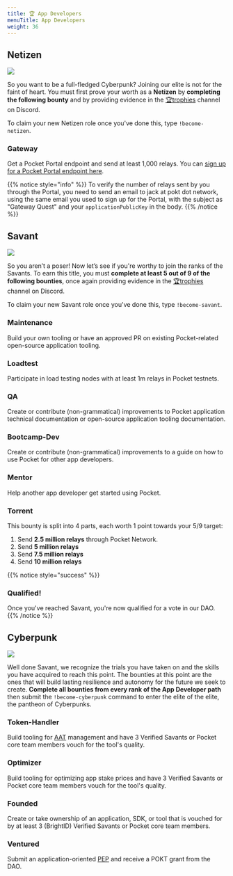 ```yaml
---
title: 🏆 App Developers
menuTitle: App Developers
weight: 36
---
```



## Netizen

![](../../assets/dev-banner1.png)

So you want to be a full-fledged Cyberpunk? Joining our elite is not for the faint of heart. You must first prove your worth as a **Netizen** by **completing the following bounty** and by providing evidence in the [🏆trophies](https://discord.com/channels/553741558869131266/763504639299289138) channel on Discord.

To claim your new Netizen role once you've done this, type `!become-netizen`.

### **Gateway**

Get a Pocket Portal endpoint and send at least 1,000 relays. You can [sign up for a Pocket Portal endpoint here](https://www.portal.pokt.network)_._

{{% notice style="info" %}}
To verify the number of relays sent by you through the Portal, you need to send an email to jack at pokt dot network, using the same email you used to sign up for the Portal, with the subject as "Gateway Quest" and your `applicationPublicKey` in the body.
{{% /notice %}}

## Savant

![](../../assets/dev-banner2.png)

So you aren’t a poser! Now let’s see if you're worthy to join the ranks of the Savants. To earn this title, you must **complete at least 5 out of 9 of the following bounties**, once again providing evidence in the [🏆trophies](https://discord.com/channels/553741558869131266/763504639299289138) channel on Discord.

To claim your new Savant role once you've done this, type `!become-savant`.

### Maintenance

Build your own tooling or have an approved PR on existing Pocket-related open-source application tooling.

### Loadtest

Participate in load testing nodes with at least 1m relays in Pocket testnets.

### QA

Create or contribute (non-grammatical) improvements to Pocket application technical documentation or open-source application tooling documentation.

### Bootcamp-Dev

Create or contribute (non-grammatical) improvements to a guide on how to use Pocket for other app developers.

### Mentor

Help another app developer get started using Pocket.

### Torrent

This bounty is split into 4 parts, each worth 1 point towards your 5/9 target:

1. Send **2.5 million relays** through Pocket Network.
2. Send **5 million relays**
3. Send **7.5 million relays**
4. Send **10 million relays**

{{% notice style="success" %}}
### Qualified!

Once you've reached Savant, you're now qualified for a vote in our DAO.
{{% /notice %}}

## Cyberpunk

![](../../assets/dev-banner3.png)

Well done Savant, we recognize the trials you have taken on and the skills you have acquired to reach this point. The bounties at this point are the ones that will build lasting resilience and autonomy for the future we seek to create. **Complete all bounties from every rank of the App Developer path** then submit the `!become-cyberpunk` command to enter the elite of the elite, the pantheon of Cyberpunks.

### Token-Handler

Build tooling for [AAT](../../../v0/glossary.md#application-authentication-token-aat) management and have 3 Verified Savants or Pocket core team members vouch for the tool's quality.

### Optimizer

Build tooling for optimizing app stake prices and have 3 Verified Savants or Pocket core team members vouch for the tool's quality.

### Founded

Create or take ownership of an application, SDK, or tool that is vouched for by at least 3 (BrightID) Verified Savants or Pocket core team members.

### Ventured

Submit an application-oriented [PEP](../governance/proposals.md) and receive a POKT grant from the DAO.
